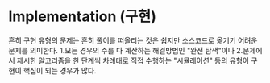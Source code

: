 <h1> Implementation (구현)</h1>
흔히 구현 유형의 문제는 흔히 풀이를 떠올리는 것은 쉽지만 소스코드로 옮기기 어려운 문제를 의미한다.
1.모든 경우의 수를 다 계산하는 해결방법인 "완전 탐색"이나
2.문제에서 제시한 알고리즘을 한 단계씩 차례대로 직접 수행하는 "시뮬레이션"
등의 유형이 구현이 핵심이 되는 경우가 많다.
